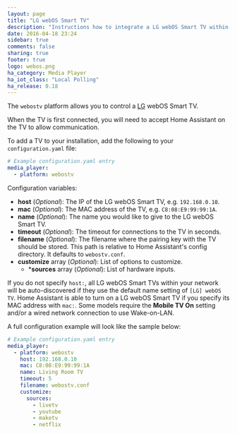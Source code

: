 ```yaml
---
layout: page
title: "LG webOS Smart TV"
description: "Instructions how to integrate a LG webOS Smart TV within Home Assistant."
date: 2016-04-18 23:24
sidebar: true
comments: false
sharing: true
footer: true
logo: webos.png
ha_category: Media Player
ha_iot_class: "Local Polling"
ha_release: 0.18
---
```


The `webostv` platform allows you to control a [LG](http://www.lg.com/) webOS Smart TV.

When the TV is first connected, you will need to accept Home Assistant on the TV to allow communication.

To add a TV to your installation, add the following to your `configuration.yaml` file:

```yaml
# Example configuration.yaml entry
media_player:
  - platform: webostv
```

Configuration variables:

- **host** (*Optional*): The IP of the LG webOS Smart TV, e.g. `192.168.0.10`.
- **mac** (*Optional*): The MAC address of the TV, e.g. `C8:08:E9:99:99:1A`.
- **name** (*Optional*): The name you would like to give to the LG webOS Smart TV.
- **timeout** (*Optional*): The timeout for connections to the TV in seconds.
- **filename** (*Optional*): The filename where the pairing key with the TV should be stored. This path is relative to Home Assistant's config directory. It defaults to `webostv.conf`.
- **customize** array (*Optional*): List of options to customize.
  - ***sources** array (*Optional*): List of hardware inputs.

If you do not specify `host:`, all LG webOS Smart TVs within your network will be auto-discovered if they use the default name setting of `[LG] webOS TV`.
Home Assistant is able to turn on a LG webOS Smart TV if you specify its MAC address with `mac:`. Some models require the **Mobile TV On** setting and/or a wired network connection to use Wake-on-LAN.

A full configuration example will look like the sample below:

```yaml
# Example configuration.yaml entry
media_player:
  - platform: webostv
    host: 192.168.0.10
    mac: C8:08:E9:99:99:1A
    name: Living Room TV
    timeout: 5
    filename: webostv.conf
    customize:
      sources:
        - livetv
        - youtube
        - makotv
        - netflix
```
